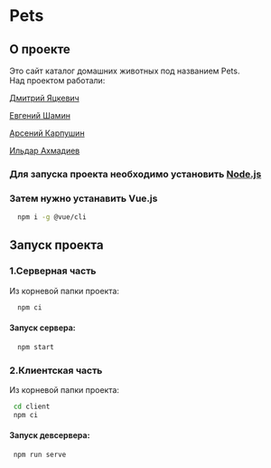 # Pets
## О проекте
Это сайт каталог домашних животных под названием Pets.\
Над проектом работали:

[Дмитрий Яцкевич](https://github.com/skipah7)

[Евгений Шамин](https://github.com/vant110)

[Арсений Карпушин](https://github.com/Daetojoska)

[Ильдар Ахмадиев](https://github.com/Sadomist)
### Для запуска проекта необходимо установить [Node.js](https://nodejs.org/en/download/)
### Затем нужно устанавить Vue.js
```bash
  npm i -g @vue/cli
```
## Запуск проекта
### 1.Серверная часть
Из корневой папки проекта:
```bash
  npm ci
```
#### Запуск сервера:
```bash
  npm start
```
### 2.Клиентская часть
 Из корневой папки проекта:
 ```bash
  cd client 
  npm ci
 ```
#### Запуск девсервера: 
 ```bash
  npm run serve
 ```
